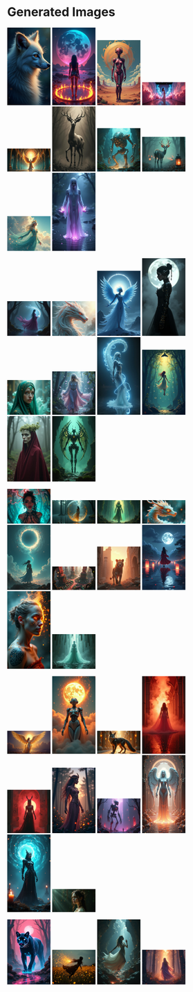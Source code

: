# Generated Images



<img src="2025_07_02_01.png" width="100"/> <img src="2025_07_02_02.png" width="100"/> <img src="2025_07_02_03.png" width="100"/> <img src="2025_07_02_04.png" width="100"/> <img src="2025_07_02_05.png" width="100"/> <img src="2025_07_02_06.png" width="100"/> <img src="2025_07_02_07.png" width="100"/> <img src="2025_07_02_08.png" width="100"/> <img src="2025_07_02_09.png" width="100"/> <img src="2025_07_02_10.png" width="100"/>

<img src="2025_07_02_11.png" width="100"/> <img src="2025_07_02_12.png" width="100"/> <img src="2025_07_02_13.png" width="100"/> <img src="2025_07_02_14.png" width="100"/> <img src="2025_07_02_15.png" width="100"/> <img src="2025_07_02_16.png" width="100"/> <img src="2025_07_02_17.png" width="100"/> <img src="2025_07_02_18.png" width="100"/> <img src="2025_07_02_19.png" width="100"/> <img src="2025_07_02_20.png" width="100"/>

<img src="2025_07_02_21.png" width="100"/> <img src="2025_07_02_22.png" width="100"/> <img src="2025_07_02_23.png" width="100"/> <img src="2025_07_02_24.png" width="100"/> <img src="2025_07_02_25.png" width="100"/> <img src="2025_07_02_26.png" width="100"/> <img src="2025_07_02_27.png" width="100"/> <img src="2025_07_02_28.png" width="100"/> <img src="2025_07_02_29.png" width="100"/> <img src="2025_07_02_30.png" width="100"/>

<img src="2025_07_02_31.png" width="100"/> <img src="2025_07_02_32.png" width="100"/> <img src="2025_07_02_33.png" width="100"/> <img src="2025_07_02_34.png" width="100"/> <img src="2025_07_02_35.png" width="100"/> <img src="2025_07_02_36.png" width="100"/> <img src="2025_07_02_37.png" width="100"/> <img src="2025_07_02_38.png" width="100"/> <img src="2025_07_02_39.png" width="100"/> <img src="2025_07_02_40.png" width="100"/>

<img src="2025_07_02_41.png" width="100"/> <img src="2025_07_02_42.png" width="100"/> <img src="2025_07_02_43.png" width="100"/> <img src="2025_07_02_44.png" width="100"/>